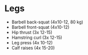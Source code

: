 # Legs
* Barbell back-squat (4x10-12, 80 kg)
* Barbell front-squat (4x10-12)
* Hip thrust (3x 12-15)
* Hamstring curl (3x 12-15)
* Leg press (4x 10-12)
* Calf raises (4x 15-20)
